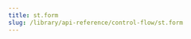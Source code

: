 ```yaml
---
title: st.form
slug: /library/api-reference/control-flow/st.form
---
```


<Autofunction function="streamlit.form" />
